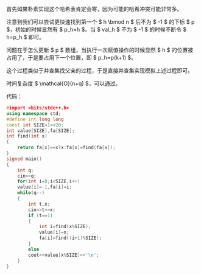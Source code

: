 首先如果朴素实现这个哈希表肯定会寄，因为可能的哈希冲突可能非常多。

注意到我们可以尝试更快速找到第一个 $ h \bmod n $ 后不为 $ -1 $ 的下标 $ p $，初始的时候显然有 $ p_h=h $。当 $ val_h $ 不为 $ -1 $ 的时候不断令 $ h=p_h $ 即可。

问题在于怎么更新 $ p $ 数组，当执行一次赋值操作的时候显然 $ h $ 的位置被占用了，于是要占用下一个位置，即 $ p_h=p(k+1) $。

这个过程类似于并查集找父亲的过程，于是直接并查集实现模拟上述过程即可。

时间复杂度 $ \mathcal{O}(n+q) $，可以通过。

代码：

```cpp
#import <bits/stdc++.h>
using namespace std;
#define int long long
const int SIZE=1<<20;
int value[SIZE],fa[SIZE];
int find(int x)
{
	return fa[x]==x?x:fa[x]=find(fa[x]);
}
signed main() 
{
    int q;
    cin>>q;
    for(int i=0;i<SIZE;i++)
    value[i]=-1,fa[i]=i;
    while(q--) 
    {
        int t,x;
        cin>>t>>x;
        if (t==1) 
        {
            int i=find(x%SIZE);
            value[i]=x;
            fa[i]=find((i+1)%SIZE);
        }
        else 
        cout<<value[x%SIZE]<<'\n';
    }
}
```
